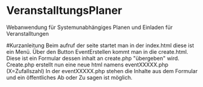 # VeranstalltungsPlaner
Webanwendung für Systemunabhängiges Planen und Einladen für Veranstalltungen

#Kurzanleitung
Beim aufruf der seite startet man in der index.html diese ist ein Menü.
Über den Button EventErstellen kommt man in die create.html.
Diese ist ein Formular dessen inhalt an create.php "übergeben" wird.
Create.php erstellt nun eine neue html namens eventXXXXX.php (X=Zufallszahl)
In der eventXXXXX.php stehen die Inhalte aus dem Formular und ein öffentliches Ab oder Zu sagen ist möglich.
